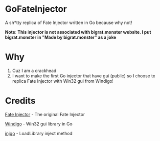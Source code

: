 # GoFateInjector

A sh*tty replica of Fate Injector written in Go because why not!

**Note: This injector is not associated with bigrat.monster website. I put bigrat.monster in "Made by bigrat.monster" as a joke**

# Why

1. Cuz I am a crackhead
2. I want to make the first Go injector that have gui (public) so I choose to replica Fate Injector with Win32 gui from Windigo!

# Credits
[Fate Injector](https://github.com/fligger/FateInjector) - The original Fate Injector

[Windigo](https://github.com/rodrigocfd/windigo) - Win32 gui library in Go

[injgo](https://github.com/jiusanzhou/injgo) - LoadLibrary inject method
